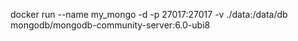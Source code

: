 docker run --name my_mongo -d -p 27017:27017 -v ./data:/data/db mongodb/mongodb-community-server:6.0-ubi8
